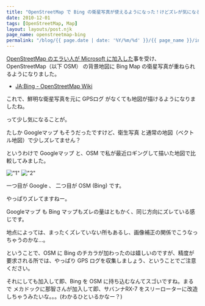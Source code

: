```yaml
---
title: "OpenStreetMap で Bing の衛星写真が使えるようになった！けどズレが気になる…"
date: 2010-12-01
tags: [OpenStreetMap, Map]
layout: layouts/post.njk
page_name: openstreetmap-bing
permalink: "/blog/{{ page.date | date: '%Y/%m/%d' }}/{{ page_name }}/index.html"
---
```

[OpenStreetMap のエラい人が Microsoft に加入した](http://journal.mycom.co.jp/news/2010/11/26/078/)事を受け、OpenStreetMap（以下 OSM） の背景地図に Bing Map の衛星写真が重ねられるようになりました。
<!--more-->

* [JA:Bing - OpenStreetMap Wiki](http://wiki.openstreetmap.org/wiki/JA:Bing)

これで、鮮明な衛星写真を元に GPSログ がなくても地図が描けるようになりましたね。

って少し気になることが。

 

たしか Googleマップ もそうだったですけど、衛生写真 と通常の地図（ベクトル地図）で少しズレてません？

というわけで Googleマップ と、OSM で私が最近ロギングして描いた地図で比較してみました。

!["1"](https://blog.amay0777.net/img/posts/osm_bing_1.png)
!["2"](https://blog.amay0777.net/img/posts/osm_bing_2.png)

一つ目が Google 、 二つ目が OSM (Bing) です。
 

やっぱりズレてますねー。

Googleマップ も Bing マップもズレの量はともかく、同じ方向にズレている感じです。

地点によっては、まったくズレていない所もあるし、画像補正の関係でこうなっちゃうのかな…。

 

ということで、OSM に Bing のチカラが加わったのは嬉しいのですが、精度が要求される所では、やっぱり GPS ログを収集しましょう、ということでご注意ください。

 

それにしても加入して即、Bing を OSM に持ち込むなんてスゴいですね。まるで メカドックに那智さんが加入して即、サバンナRX-7 をスリーローターに改造しちゃうみたいな。。。(わかるひといるかなー？)